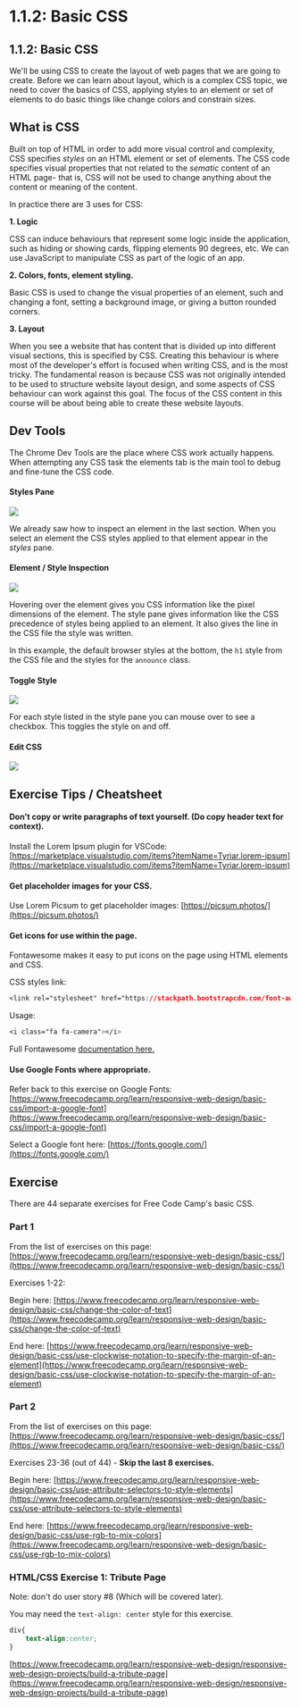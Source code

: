 # 1.1.2: Basic CSS

## 1.1.2: Basic CSS

We'll be using CSS to create the layout of web pages that we are going to create. Before we can learn about layout, which is a complex CSS topic, we need to cover the basics of CSS, applying styles to an element or set of elements to do basic things like change colors and constrain sizes.

## What is CSS

Built on top of HTML in order to add more visual control and complexity, CSS specifies _styles_ on an HTML element or set of elements. The CSS code specifies visual properties that not related to the _sematic_ content of an HTML page- that is, CSS will not be used to change anything about the content or meaning of the content.

In practice there are 3 uses for CSS:

**1. Logic**

CSS can induce behaviours that represent some logic inside the application, such as hiding or showing cards, flipping elements 90 degrees, etc. We can use JavaScript to manipulate CSS as part of the logic of an app.

**2. Colors, fonts, element styling.**

Basic CSS is used to change the visual properties of an element, such and changing a font, setting a background image, or giving a button rounded corners.

**3. Layout**

When you see a website that has content that is divided up into different visual sections, this is specified by CSS. Creating this behaviour is where most of the developer's effort is focused when writing CSS, and is the most tricky. The fundamental reason is because CSS was not originally intended to be used to structure website layout design, and some aspects of CSS behaviour can work against this goal. The focus of the CSS content in this course will be about being able to create these website layouts.

## Dev Tools

The Chrome Dev Tools are the place where CSS work actually happens. When attempting any CSS task the elements tab is the main tool to debug and fine-tune the CSS code.

#### Styles Pane

![](../../.gitbook/assets/dt-css-main.jpg)

We already saw how to inspect an element in the last section. When you select an element the CSS styles applied to that element appear in the _styles_ pane.

#### Element / Style Inspection

![](../../.gitbook/assets/dt-css-hover.jpg)

Hovering over the element gives you CSS information like the pixel dimensions of the element. The style pane gives information like the CSS precedence of styles being applied to an element. It also gives the line in the CSS file the style was written.

In this example, the default browser styles at the bottom, the `h1` style from the CSS file and the styles for the `announce` class.

#### Toggle Style

![](../../.gitbook/assets/dt-css-check.jpg)

For each style listed in the style pane you can mouse over to see a checkbox. This toggles the style on and off.

#### Edit CSS

![](../../.gitbook/assets/dt-css-add.jpg)

## Exercise Tips / Cheatsheet

#### Don't copy or write paragraphs of text yourself. \(Do copy header text for context\).

Install the Lorem Ipsum plugin for VSCode: [https://marketplace.visualstudio.com/items?itemName=Tyriar.lorem-ipsum](https://marketplace.visualstudio.com/items?itemName=Tyriar.lorem-ipsum)

#### Get placeholder images for your CSS.

Use Lorem Picsum to get placeholder images: [https://picsum.photos/](https://picsum.photos/)

#### Get icons for use within the page.

Fontawesome makes it easy to put icons on the page using HTML elements and CSS.

CSS styles link:

```css
<link rel="stylesheet" href="https://stackpath.bootstrapcdn.com/font-awesome/4.7.0/css/font-awesome.min.css" crossorigin="anonymous">
```

Usage:

```css
<i class="fa fa-camera"></i>
```

Full Fontawesome [documentation here.](https://fontawesome.com/how-to-use/on-the-web/referencing-icons/basic-use)

#### Use Google Fonts where appropriate.

Refer back to this exercise on Google Fonts: [https://www.freecodecamp.org/learn/responsive-web-design/basic-css/import-a-google-font](https://www.freecodecamp.org/learn/responsive-web-design/basic-css/import-a-google-font)

Select a Google font here: [https://fonts.google.com/](https://fonts.google.com/)

## Exercise

There are 44 separate exercises for Free Code Camp's basic CSS.

### Part 1

From the list of exercises on this page: [https://www.freecodecamp.org/learn/responsive-web-design/basic-css/](https://www.freecodecamp.org/learn/responsive-web-design/basic-css/)

Exercises 1-22:

Begin here: [https://www.freecodecamp.org/learn/responsive-web-design/basic-css/change-the-color-of-text](https://www.freecodecamp.org/learn/responsive-web-design/basic-css/change-the-color-of-text)

End here: [https://www.freecodecamp.org/learn/responsive-web-design/basic-css/use-clockwise-notation-to-specify-the-margin-of-an-element](https://www.freecodecamp.org/learn/responsive-web-design/basic-css/use-clockwise-notation-to-specify-the-margin-of-an-element)

### Part 2

From the list of exercises on this page: [https://www.freecodecamp.org/learn/responsive-web-design/basic-css/](https://www.freecodecamp.org/learn/responsive-web-design/basic-css/)

Exercises 23-36 \(out of 44\) - **Skip the last 8 exercises.**

Begin here: [https://www.freecodecamp.org/learn/responsive-web-design/basic-css/use-attribute-selectors-to-style-elements](https://www.freecodecamp.org/learn/responsive-web-design/basic-css/use-attribute-selectors-to-style-elements)

End here: [https://www.freecodecamp.org/learn/responsive-web-design/basic-css/use-rgb-to-mix-colors](https://www.freecodecamp.org/learn/responsive-web-design/basic-css/use-rgb-to-mix-colors)

### HTML/CSS Exercise 1: Tribute Page

Note: don't do user story \#8 \(Which will be covered later\).

You may need the `text-align: center` style for this exercise.

```css
div{
    text-align:center;
}
```

[https://www.freecodecamp.org/learn/responsive-web-design/responsive-web-design-projects/build-a-tribute-page](https://www.freecodecamp.org/learn/responsive-web-design/responsive-web-design-projects/build-a-tribute-page)

